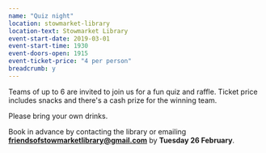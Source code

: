 ```yaml
---
name: "Quiz night"
location: stowmarket-library
location-text: Stowmarket Library
event-start-date: 2019-03-01
event-start-time: 1930
event-doors-open: 1915
event-ticket-price: "4 per person"
breadcrumb: y
---
```


Teams of up to 6 are invited to join us for a fun quiz and raffle. Ticket price includes snacks and there's a cash prize for the winning team.

Please bring your own drinks.

Book in advance by contacting the library or emailing **friendsofstowmarketlibrary@gmail.com** by **Tuesday 26 February**.
